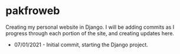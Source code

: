 # pakfroweb

Creating my personal website in Django. I will be adding commits as I progress through each portion of the site, and creating updates here.

- 07/01/2021 - Initial commit, starting the Django project.
